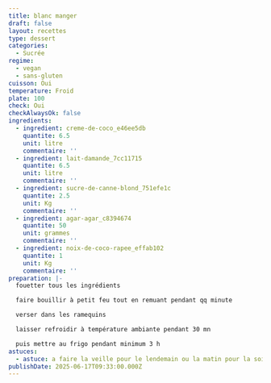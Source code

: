 ```yaml
---
title: blanc manger
draft: false
layout: recettes
type: dessert
categories:
  - Sucrée
regime:
  - vegan
  - sans-gluten
cuisson: Oui
temperature: Froid
plate: 100
check: Oui
checkAlwaysOk: false
ingredients:
  - ingredient: creme-de-coco_e46ee5db
    quantite: 6.5
    unit: litre
    commentaire: ''
  - ingredient: lait-damande_7cc11715
    quantite: 6.5
    unit: litre
    commentaire: ''
  - ingredient: sucre-de-canne-blond_751efe1c
    quantite: 2.5
    unit: Kg
    commentaire: ''
  - ingredient: agar-agar_c8394674
    quantite: 50
    unit: grammes
    commentaire: ''
  - ingredient: noix-de-coco-rapee_effab102
    quantite: 1
    unit: Kg
    commentaire: ''
preparation: |-
  fouetter tous les ingrédients

  faire bouillir à petit feu tout en remuant pendant qq minute

  verser dans les ramequins

  laisser refroidir à température ambiante pendant 30 mn

  puis mettre au frigo pendant minimum 3 h
astuces:
  - astuce: a faire la veille pour le lendemain ou la matin pour la soir
publishDate: 2025-06-17T09:33:00.000Z
---
```


